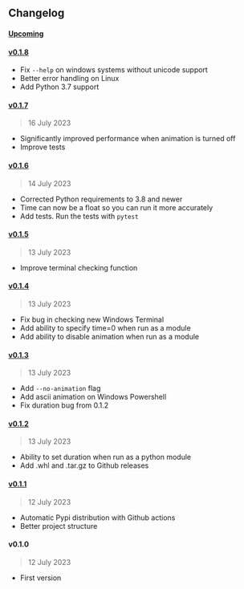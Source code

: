
## Changelog

#### [Upcoming](https://github.com/kuvaus/coffeepy/compare/v0.1.8...HEAD)

#### [v0.1.8](https://github.com/kuvaus/coffeepy/releases/tag/v0.1.8)

- Fix `--help` on windows systems  without unicode support 
- Better error handling on Linux
- Add Python 3.7 support

#### [v0.1.7](https://github.com/kuvaus/coffeepy/releases/tag/v0.1.7)

> 16 July 2023

- Significantly improved performance when animation is turned off
- Improve tests

#### [v0.1.6](https://github.com/kuvaus/coffeepy/releases/tag/v0.1.6)

> 14 July 2023

- Corrected Python requirements to 3.8 and newer
- Time can now be a float so you can run it more accurately
- Add tests. Run the tests with `pytest`

#### [v0.1.5](https://github.com/kuvaus/coffeepy/releases/tag/v0.1.5)

> 13 July 2023

- Improve terminal checking function

#### [v0.1.4](https://github.com/kuvaus/coffeepy/releases/tag/v0.1.4)

> 13 July 2023

- Fix bug in checking new Windows Terminal
- Add ability to specify time=0 when run as a module
- Add ability to disable animation when run as a module

#### [v0.1.3](https://github.com/kuvaus/coffeepy/releases/tag/v0.1.3)

> 13 July 2023

- Add `--no-animation` flag
- Add ascii animation on Windows Powershell
- Fix duration bug from 0.1.2

#### [v0.1.2](https://github.com/kuvaus/coffeepy/releases/tag/v0.1.2)

> 13 July 2023

- Ability to set duration when run as a python module
- Add .whl and .tar.gz to Github releases

#### [v0.1.1](https://github.com/kuvaus/coffeepy/releases/tag/v0.1.1)

> 12 July 2023

- Automatic Pypi distribution with Github actions
- Better project structure

#### v0.1.0

> 12 July 2023

- First version
